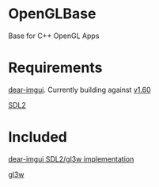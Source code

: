 # OpenGLBase
Base for C++ OpenGL Apps

# Requirements
[dear-imgui](https://github.com/ocornut/imgui). Currently building against [v1.60](https://github.com/ocornut/imgui/releases/tag/v1.60)

[SDL2](https://www.libsdl.org/download-2.0.php)

# Included
[dear-imgui SDL2/gl3w implementation](https://github.com/ocornut/imgui/tree/master/examples/sdl_opengl3_example)

[gl3w](https://github.com/skaslev/gl3w)
